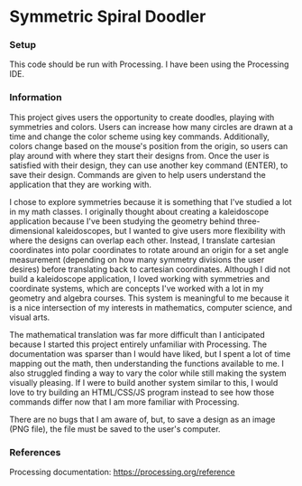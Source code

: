 # Symmetric Spiral Doodler

### Setup 

This code should be run with Processing. I have been using the Processing IDE.

### Information

This project gives users the opportunity to create doodles, playing with symmetries and colors. Users can increase how many circles are drawn at a time and change the color scheme using key commands. Additionally, colors change based on the mouse's position from the origin, so users can play around with where they start their designs from. Once the user is satisfied with their design, they can use another key command (ENTER), to save their design. Commands are given to help users understand the application that they are working with. 

I chose to explore symmetries because it is something that I've studied a lot in my math classes. I originally thought about creating a kaleidoscope application because I've been studying the geometry behind three-dimensional kaleidoscopes, but I wanted to give users more flexibility with where the designs can overlap each other. Instead, I translate cartesian coordinates into polar coordinates to rotate around an origin for a set angle measurement (depending on how many symmetry divisions the user desires) before translating back to cartesian coordinates. Although I did not build a kaleidoscope application, I loved working with symmetries and coordinate systems, which are concepts I've worked with a lot in my geometry and algebra courses. This system is meaningful to me because it is a nice intersection of my interests in mathematics, computer science, and visual arts. 

The mathematical translation was far more difficult than I anticipated because I started this project entirely unfamiliar with Processing. The documentation was sparser than I would have liked, but I spent a lot of time mapping out the math, then understanding the functions available to me. I also struggled finding a way to vary the color while still making the system visually pleasing. If I were to build another system similar to this, I would love to try building an HTML/CSS/JS program instead to see how those commands differ now that I am more familiar with Processing. 

There are no bugs that I am aware of, but, to save a design as an image (PNG file), the file must be saved to the user's computer. 

### References 

Processing documentation: https://processing.org/reference
